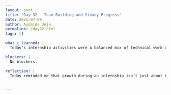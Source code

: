 ```yaml
---
layout: post
title: "Day 32 - Team Building and Steady Progress"
date: 2025-07-09
author: Ayomide Jeje
permalink: /day32.html
tags: []

what_i_learned: |
  Today’s internship activities were a balanced mix of technical work and personal growth. The morning and early afternoon were focused on continuing progress on the ECG project. I spent time refining our existing models and analyzing previous experiment results to identify areas for optimization. We also discussed plans for integrating insights from the frequency-domain models into the upcoming 2D CNN spectrogram pipeline. A special highlight of the day was our team building exercise, led by  our high school teacher who joined us for the session. It was a refreshing break from the usual technical grind and a great opportunity to reflect, laugh, and bond as a group. The session included interactive games, storytelling, and honest conversations about teamwork, leadership, and growth—both professionally and personally. It reminded us that collaboration and connection are just as important as code and models. Overall, it was a wholesome day that balanced productivity with reflection and relationship-building—key ingredients for a successful research journey.

blockers: |
  No blockers.

reflection: |
  Today reminded me that growth during an internship isn’t just about building better models — it’s also about building better people and better teams. The technical part of my day was steady. I continued working on the ECG project, reviewing the performance of our models and thinking critically about where improvements could be made. It wasn’t one of those flashy, breakthrough days, but the quiet, consistent work felt necessary — like laying bricks for something larger. There’s value in that. But what really stood out today was something less expected: a team building exercise with our  high school teacher. It was such a unique experience to step away from our screens and reconnect on a more human level. There was something grounding about hearing stories from someone who taught us long before we got into deep learning or ECG signals. It brought perspective — a reminder of how far we've come, and how the relationships we’ve built along the way still shape who we are. The exercise itself was lighthearted, but beneath the surface, it was about trust, communication, and vulnerability. It made me think about how important it is to invest not just in my skills, but in my ability to connect and collaborate with others — especially in fields that demand both technical precision and teamwork.


---
```

